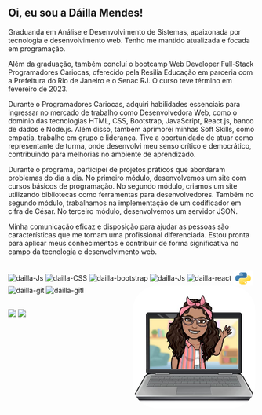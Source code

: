 ## Oi, eu sou a Dáilla Mendes!

 
 Graduanda em Análise e Desenvolvimento de Sistemas, apaixonada por tecnologia e desenvolvimento web. Tenho me mantido atualizada e focada em programação.

Além da graduação, também concluí o bootcamp Web Developer Full-Stack Programadores Cariocas, oferecido pela Resilia Educação em parceria com a Prefeitura do Rio de Janeiro e o Senac RJ. O curso teve término em fevereiro de 2023.

Durante o Programadores Cariocas, adquiri habilidades essenciais para ingressar no mercado de trabalho como Desenvolvedora Web, como o domínio das tecnologias HTML, CSS, Bootstrap, JavaScript, React.js, banco de dados e Node.js. Além disso, também aprimorei minhas Soft Skills, como empatia, trabalho em grupo e liderança. Tive a oportunidade de atuar como representante de turma, onde desenvolvi meu senso crítico e democrático, contribuindo para melhorias no ambiente de aprendizado.

Durante o programa, participei de projetos práticos que abordaram problemas do dia a dia. No primeiro módulo, desenvolvemos um site com cursos básicos de programação. No segundo módulo, criamos um site utilizando bibliotecas como ferramentas para desenvolvedores. Também no segundo módulo, trabalhamos na implementação de um codificador em cifra de César. No terceiro módulo, desenvolvemos um servidor JSON.

Minha comunicação eficaz e disposição para ajudar as pessoas são características que me tornam uma profissional diferenciada. Estou pronta para aplicar meus conhecimentos e contribuir de forma significativa no campo da tecnologia e desenvolvimento web.


<div style="display: inline_block"><br>
  <img align="center" alt="dailla-Js" height="30" width="40" src="https://cdn.jsdelivr.net/gh/devicons/devicon/icons/html5/html5-original-wordmark.svg">
  <img align="center" alt="dailla-CSS" height="30" width="40" src="https://cdn.jsdelivr.net/gh/devicons/devicon/icons/css3/css3-original-wordmark.svg">
  <img align="center" alt="dailla-bootstrap" height="30" width="40" src="https://cdn.jsdelivr.net/gh/devicons/devicon/icons/bootstrap/bootstrap-original-wordmark.svg">
   <img align="center" alt="dailla-Js" height="30" width="40" src="https://cdn.jsdelivr.net/gh/devicons/devicon/icons/javascript/javascript-original.svg">
    <img align="center" alt="dailla-react" height="30" width="40" src="https://cdn.jsdelivr.net/gh/devicons/devicon/icons/react/react-original.svg">
  <img align="center" alt="dailla-Python" height="30" width="40" src="https://raw.githubusercontent.com/devicons/devicon/master/icons/python/python-original.svg">
  <img align="center" alt="dailla-git" height="30" width="40" src="https://cdn.jsdelivr.net/gh/devicons/devicon/icons/git/git-original.svg">
  <img align="center" alt="dailla-gitl" height="30" width="40" src="https://cdn.jsdelivr.net/gh/devicons/devicon/icons/gitlab/gitlab-original.svg">
  <img align="right" alt="dailla-pic" height="250" style="border-radius:50px;" src="./img/cdcacdb3-bcce-444f-b670-7bfc20c4a73b.jpg">
</div>
 
  ##
 
<div> 
 
  <a href="https://instagram.com/daillamendes" target="_blank"><img src="https://img.shields.io/badge/-Instagram-%23E4405F?style=for-the-badge&logo=instagram&logoColor=white" target="_blank"></a>
  <a href="https://www.linkedin.com/in/daillamendes" target="_blank"><img src="https://img.shields.io/badge/-LinkedIn-%230077B5?style=for-the-badge&logo=linkedin&logoColor=white" target="_blank"></a> 
  
</div>
